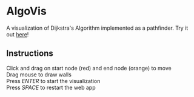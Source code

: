 # AlgoVis
A visualization of Dijkstra's Algorithm implemented as a pathfinder. Try it out [here](https://vnling.github.io/AlgoVis/)!

## Instructions

Click and drag on start node (red) and end node (orange) to move  
Drag mouse to draw walls  
Press *ENTER* to start the visualization  
Press *SPACE* to restart the web app  
